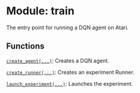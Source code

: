 <div itemscope itemtype="http://developers.google.com/ReferenceObject">
<meta itemprop="name" content="train" />
<meta itemprop="path" content="stable" />
</div>

# Module: train

The entry point for running a DQN agent on Atari.


## Functions

[`create_agent(...)`](./train/create_agent.md): Creates a DQN agent.

[`create_runner(...)`](./train/create_runner.md): Creates an experiment Runner.

[`launch_experiment(...)`](./train/launch_experiment.md): Launches the
experiment.
